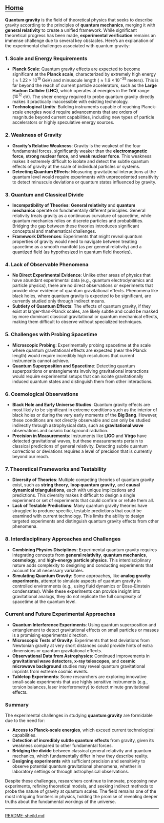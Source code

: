 [Home](https://t2m.io/VwvDcuw)
---

**Quantum gravity** is the field of theoretical physics that seeks to describe gravity according to the principles of **quantum mechanics**, merging it with **general relativity** to create a unified framework. While significant theoretical progress has been made, **experimental verification** remains an immense challenge due to several key obstacles. Here’s an explanation of the experimental challenges associated with quantum gravity:

### 1. **Scale and Energy Requirements**
- **Planck Scale**: Quantum gravity effects are expected to become significant at the **Planck scale**, characterized by extremely high energy ($\approx 1.22 \times 10^{19}$ GeV) and minuscule length ($\approx 1.6 \times 10^{-35}$ meters). This is far beyond the reach of current particle accelerators, such as the **Large Hadron Collider (LHC)**, which operates at energies in the **TeV** range ($10^{12}$ eV). The sheer energy required to probe quantum gravity directly makes it practically inaccessible with existing technology.
- **Technological Limits**: Building instruments capable of reaching Planck-scale energies would require advancements that are orders of magnitude beyond current capabilities, including new types of particle accelerators or highly speculative energy sources.

### 2. **Weakness of Gravity**
- **Gravity’s Relative Weakness**: Gravity is the weakest of the four fundamental forces, significantly weaker than the **electromagnetic force**, **strong nuclear force**, and **weak nuclear force**. This weakness makes it extremely difficult to isolate and detect the subtle quantum effects of gravity at the scale of individual particles or systems.
- **Detecting Quantum Effects**: Measuring gravitational interactions at the quantum level would require experiments with unprecedented sensitivity to detect minuscule deviations or quantum states influenced by gravity.

### 3. **Quantum and Classical Divide**
- **Incompatibility of Theories**: **General relativity** and **quantum mechanics** operate on fundamentally different principles. General relativity treats gravity as a continuous curvature of spacetime, while quantum mechanics relies on discrete particles and probabilities. Bridging the gap between these theories introduces significant conceptual and mathematical challenges.
- **Framework Differences**: Experiments that might reveal quantum properties of gravity would need to navigate between treating spacetime as a smooth manifold (as per general relativity) and a quantized field (as hypothesized in quantum field theories).

### 4. **Lack of Observable Phenomena**
- **No Direct Experimental Evidence**: Unlike other areas of physics that have abundant experimental data (e.g., quantum electrodynamics and particle physics), there are no direct observations or experiments that provide clear evidence of quantum gravitational effects. Phenomena like black holes, where quantum gravity is expected to be significant, are currently studied only through indirect means.
- **Subtlety of Quantum Effects**: The effects of quantum gravity, if they exist at larger-than-Planck scales, are likely subtle and could be masked by more dominant classical gravitational or quantum mechanical effects, making them difficult to observe without specialized techniques.

### 5. **Challenges with Probing Spacetime**
- **Microscopic Probing**: Experimentally probing spacetime at the scale where quantum gravitational effects are expected (near the Planck length) would require incredibly high resolutions that current instruments cannot achieve.
- **Quantum Superposition and Spacetime**: Detecting quantum superpositions or entanglements involving gravitational interactions would require experimental setups that can isolate gravitationally induced quantum states and distinguish them from other interactions.

### 6. **Cosmological Observations**
- **Black Hole and Early Universe Studies**: Quantum gravity effects are most likely to be significant in extreme conditions such as the interior of black holes or during the very early moments of the **Big Bang**. However, these conditions are not directly observable and can only be studied indirectly through astrophysical data, such as **gravitational wave** observations and cosmic background radiation.
- **Precision in Measurements**: Instruments like **LIGO** and **Virgo** have detected gravitational waves, but these measurements pertain to classical predictions of general relativity. Detecting subtle quantum corrections or deviations requires a level of precision that is currently beyond our reach.

### 7. **Theoretical Frameworks and Testability**
- **Diversity of Theories**: Multiple competing theories of quantum gravity exist, such as **string theory**, **loop quantum gravity**, and **causal dynamical triangulations**, each with unique implications and predictions. This diversity makes it difficult to design a single experiment or set of experiments that could confirm or refute them all.
- **Lack of Testable Predictions**: Many quantum gravity theories have struggled to produce specific, testable predictions that could be examined with current technology. This limits the ability to design targeted experiments and distinguish quantum gravity effects from other phenomena.

### 8. **Interdisciplinary Approaches and Challenges**
- **Combining Physics Disciplines**: Experimental quantum gravity requires integrating concepts from **general relativity**, **quantum mechanics**, **cosmology**, and **high-energy particle physics**. This interdisciplinary nature adds complexity to designing and conducting experiments that account for all necessary variables.
- **Simulating Quantum Gravity**: Some approaches, like **analog gravity experiments**, attempt to simulate aspects of quantum gravity in controlled environments (e.g., using fluid dynamics or Bose-Einstein condensates). While these experiments can provide insight into gravitational analogs, they do not replicate the full complexity of spacetime at the quantum level.

### Current and Future Experimental Approaches
- **Quantum Interference Experiments**: Using quantum superposition and entanglement to detect gravitational effects on small particles or masses is a promising experimental direction.
- **Microscopic Tests of Gravity**: Experiments that test deviations from Newtonian gravity at very short distances could provide hints of extra dimensions or quantum gravitational effects.
- **Observational Data from Astrophysics**: Continued improvements in **gravitational wave detectors**, **x-ray telescopes**, and **cosmic microwave background** studies may reveal quantum gravitational imprints from extreme cosmic events.
- **Tabletop Experiments**: Some researchers are exploring innovative small-scale experiments that use highly sensitive instruments (e.g., torsion balances, laser interferometry) to detect minute gravitational effects.

### Summary
The experimental challenges in studying **quantum gravity** are formidable due to the need for:
- **Access to Planck-scale energies**, which exceed current technological capabilities.
- **Detection of incredibly subtle quantum effects** from gravity, given its weakness compared to other fundamental forces.
- **Bridging the divide** between classical general relativity and quantum mechanics, which fundamentally differ in how they describe reality.
- **Designing experiments** with sufficient precision and sensitivity to observe potential quantum gravitational phenomena, whether in laboratory settings or through astrophysical observations.

Despite these challenges, researchers continue to innovate, proposing new experiments, refining theoretical models, and seeking indirect methods to probe the nature of gravity at quantum scales. The field remains one of the most intriguing frontiers in physics, holding the promise of revealing deeper truths about the fundamental workings of the universe.


---

[README-sheild.md](https://t2m.io/RaOXmFN)
